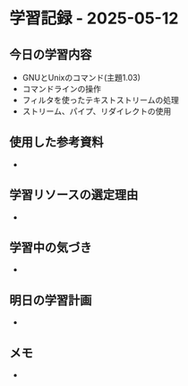 # 学習記録 - 2025-05-12

## 今日の学習内容
- GNUとUnixのコマンド(主題1.03)
- コマンドラインの操作
- フィルタを使ったテキストストリームの処理
- ストリーム、パイプ、リダイレクトの使用
## 使用した参考資料
- 

## 学習リソースの選定理由
- 

## 学習中の気づき
- 

## 明日の学習計画
- 

## メモ
- 
